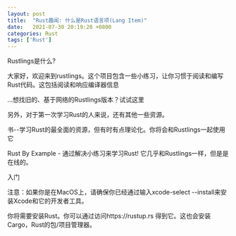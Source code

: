 ```yaml
---
layout: post
title:  "Rust趣闻: 什么是Rust语言项(Lang Item)"
date:   2021-07-30 20:19:20 +0800
categories: Rust
tags: ['Rust']
---
```


Rustlings是什么?

大家好，欢迎来到rustlings。这个项目包含一些小练习，让你习惯于阅读和编写Rust代码。这包括阅读和响应编译器信息

...想找旧的、基于网络的Rustlings版本？试试这里

另外，对于第一次学习Rust的人来说，还有其他一些资源。

书--学习Rust的最全面的资源，但有时有点理论化。你将会和Rustlings一起使用它

Rust By Example - 通过解决小练习来学习Rust! 它几乎和Rustlings一样，但是是在线的。

入门

注意：如果你是在MacOS上，请确保你已经通过输入xcode-select --install来安装Xcode和它的开发者工具。

你将需要安装Rust。你可以通过访问https://rustup.rs 得到它。这也会安装Cargo，Rust的包/项目管理器。


